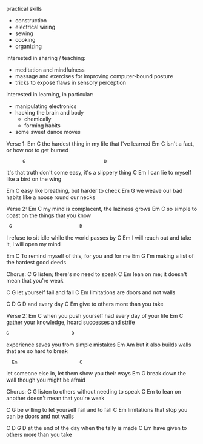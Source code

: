 practical skills
  - construction
  - electrical wiring
  - sewing
  - cooking
  - organizing

interested in sharing / teaching:
  - meditation and mindfulness
  - massage and exercises for improving computer-bound posture
  - tricks to expose flaws in sensory perception 

interested in learning, in particular:
  - manipulating electronics 
  - hacking the brain and body
    * chemically
    * forming habits
  - some sweet dance moves



Verse 1:
Em                      C
the hardest thing in my life that I've learned
Em                   C
isn't a fact, or how not to get burned

          G                             D
it's that truth don't come easy, it's a slippery thing
      C                    Em
I can lie to myself like a bird on the wing

Em                   C
easy like breathing, but harder to check
Em                             G
we weave our bad habits like a noose round our necks


Verse 2:
Em                     C
my mind is complacent, the laziness grows
Em                        C
so simple to coast on the things that you know

     G                         D
I refuse to sit idle while the world passes by
       C                             Em
I will reach out and take it, I will open my mind

Em                         C
To remind myself of this, for you and for me
Em                          G
I'm making a list of the hardest good deeds


Chorus:
C                   G
listen; there's no need to speak
C                       Em
lean on me; it doesn't mean that you're weak

C             G
let yourself fail and fall
C               Em
limitations are doors and not walls

C   D     G  D
and every day
C              Em
give to others more than you take


Verse 2:
Em                               C
when you push yourself had every day of your life
Em                              C
gather your knowledge, hoard successes and strife

    G                       D
experience saves you from simple mistakes
        Em                         Am
but it also builds walls that are so hard to break

      Em                       C
let someone else in, let them show you their ways
      Em                       G
break down the wall though you might be afraid


Chorus:
C                        G
listen to others without needing to speak
C                          Em
to lean on another doesn't mean that you're weak

C                          G
be willing to let yourself fail and to fall
C                                Em
limitations that stop you can be doors and not walls

C                 D            G        D
at the end of the day when the tally is made
C                    Em
have given to others more than you take

